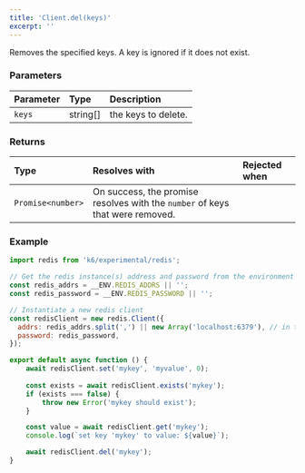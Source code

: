 ```yaml
---
title: 'Client.del(keys)'
excerpt: ''
---
```


Removes the specified keys. A key is ignored if it does not exist.

### Parameters

| Parameter | Type     | Description         |
| :-------- | :------- | :------------------ |
| `keys`    | string[] | the keys to delete. |


### Returns

| Type              | Resolves with                                                                 | Rejected when |
| :---------------- | :---------------------------------------------------------------------------- | :------------ |
| `Promise<number>` | On success, the promise resolves with the `number` of keys that were removed. |               |

### Example

<CodeGroup labels={[]}>

```javascript
import redis from 'k6/experimental/redis';

// Get the redis instance(s) address and password from the environment
const redis_addrs = __ENV.REDIS_ADDRS || '';
const redis_password = __ENV.REDIS_PASSWORD || '';

// Instantiate a new redis client
const redisClient = new redis.Client({
  addrs: redis_addrs.split(',') || new Array('localhost:6379'), // in the form of 'host:port', separated by commas
  password: redis_password,
});

export default async function () {
    await redisClient.set('mykey', 'myvalue', 0);
    
    const exists = await redisClient.exists('mykey');
    if (exists === false) {
        throw new Error('mykey should exist');
    }

    const value = await redisClient.get('mykey');
    console.log(`set key 'mykey' to value: ${value}`);

    await redisClient.del('mykey');
}
```

</CodeGroup>